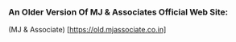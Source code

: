 ### An Older Version Of **MJ & Associates** Official Web Site: 
(MJ & Associate) [https://old.mjassociate.co.in]
